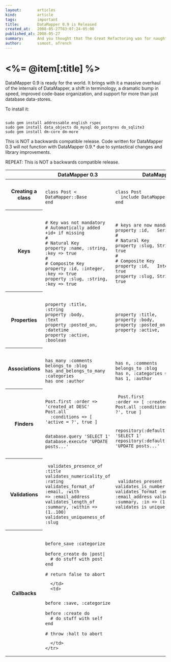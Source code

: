 ```yaml
---
layout:       articles
kind:         article
tags:         important
title:        DataMapper 0.9 is Released
created_at:   2008-05-27T03:07:24-05:00
published_at: 2008-05-27
summary:      And you thought that The Great Refactoring was for naught
author:       ssmoot, afrench
---
```


<%= @item[:title] %>
================

DataMapper 0.9 is ready for the world. It brings with it a massive overhaul of
the internals of DataMapper, a shift in terminology, a dramatic bump in speed,
improved code-base organization, and support for more than just database
data-stores.

To install it:

<pre><code class="language-bash">
sudo gem install addressable english rspec
sudo gem install data_objects do_mysql do_postgres do_sqlite3
sudo gem install dm-core dm-more
</code></pre>

This is NOT a backwards compatible release. Code written for DataMapper 0.3 will
not function with DataMapper 0.9.* due to syntactical changes and library
improvements.

REPEAT: This is NOT a backwards compatible release.

<table class="changeSummary" cellspacing="0" cellpadding="0">
  <thead>
    <th>&nbsp;</th>
    <th>DataMapper 0.3</th>
    <th>DataMapper 0.9</th>
  </thead>
  <tbody>
    <tr>
      <th>Creating a class</th>
      <td>
<pre><code class="language-ruby">
class Post < DataMapper::Base
end
</code></pre>
      </td>
      <td>
<pre><code class="language-ruby">
class Post
  include DataMapper::Resource
end</code></pre>
      </td>
    </tr>
    <tr>
      <th>Keys</th>
      <td>
<pre><code class="language-ruby">
# Key was not mandatory
# Automatically added +id+ if missing
#
# Natural Key
property :name, :string, :key => true
#
# Composite Key
property :id, :integer,  :key => true
property :slug, :string, :key => true
</code></pre>
      </td>
      <td>
<pre><code class="language-ruby">
# keys are now mandatory
property :id,   Serial
#
# Natural Key
property :slug, String,  :key => true
#
# Composite Key
property :id,   Integer, :key => true
property :slug, String,  :key => true
</code></pre>
      </td>
    </tr>
    <tr>
      <th>Properties</th>
      <td>
<pre><code class="language-ruby">
property :title,     :string
property :body,      :text
property :posted_on, :datetime
property :active,    :boolean
</code></pre>
      </td>
      <td>
<pre><code class="language-ruby">
property :title,     String
property :body,      Text
property :posted_on, DateTime
property :active,    Boolean
</code></pre>
      </td>
    </tr>
    <tr>
      <th>Associations</th>
      <td>
<pre><code class="language-ruby">
has_many :comments
belongs_to :blog
has_and_belongs_to_many :categories
has_one :author
</code></pre>
      </td>
      <td>
<pre><code class="language-ruby">
has n, :comments
belongs_to :blog
has n, :categories => Resource
has 1, :author
</code></pre>
      </td>
    </tr>
    <tr>
      <th>Finders</th>
      <td>
        <pre><code class="language-ruby">
Post.first :order => 'created_at DESC'
Post.all
  :conditions => [ 'active = ?', true ]

database.query 'SELECT 1'
database.execute 'UPDATE posts...'
        </code></pre>
      </td>
      <td>
        <pre><code class="language-ruby">
Post.first :order => [ :created_at.desc ]
Post.all
  :conditions => [ 'active = ?', true ]

repository(:default).adapter.query 'SELECT 1'
repository(:default).adapter.execute 'UPDATE posts...'
        </code></pre>
      </td>
    </tr>
    <tr>
      <th>Validations</th>
      <td>
        <pre><code class="language-ruby">
validates_presence_of     :title
validates_numericality_of :rating
validates_format_of       :email,   :with => :email_address
validates_length_of       :summary, :within => (1..100)
validates_uniqueness_of   :slug
        </code></pre>
      </td>
      <td>
        <pre><code class="language-ruby">
validates_present   :title
validates_is_number :rating
validates_format    :email,   :as => :email_address
validates_length    :summary, :in => (1..100)
validates_is_unique :slug
        </code></pre>
      </td>
    </tr>
    <tr>
      <th>Callbacks</th>
      <td>
<pre><code class="language-ruby">
before_save :categorize

before_create do |post|
  # do stuff with post
end

# return false to abort
</code></pre>
      </td>
      <td>
<pre><code class="language-ruby">
before :save, :categorize

before :create do
  # do stuff with self
end

# throw :halt to abort
</code></pre>
      </td>
    </tr>
  </tbody>
</table>
